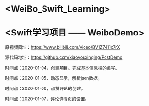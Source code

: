 # <WeiBo_Swift_Learning>
# <Swift学习项目 —— WeiboDemo>

原视频网址：https://www.bilibili.com/video/BV1Z7411x7rX

源代码地址：https://github.com/xiaoyouxinqing/PostDemo

时间点：2020-01-04，创建项目。完成基本信息栏的编写。

时间点：2020-01-05，动态显示，解析json数据。

时间点：2020-01-06，点赞评论的创建。

时间点：2020-01-07，评论详情页的设置。


